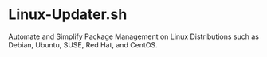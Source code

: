 # Linux-Updater.sh
 Automate and Simplify Package Management on Linux Distributions  such as Debian, Ubuntu, SUSE, Red Hat, and CentOS.
